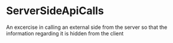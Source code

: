 # ServerSideApiCalls
An excercise in calling an external side from the server so that the information regarding it is hidden from the client
